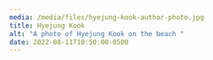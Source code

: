 ```yaml
---
media: /media/files/hyejung-kook-author-photo.jpg
title: Hyejung Kook
alt: "A photo of Hyejung Kook on the beach "
date: 2022-08-11T10:50:00-0500
---
```

